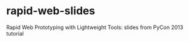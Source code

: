 rapid-web-slides
================

Rapid Web Prototyping with Lightweight Tools: slides from PyCon 2013 tutorial